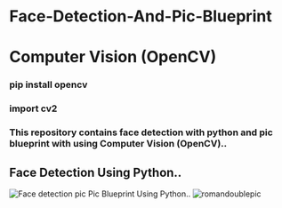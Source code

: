 # Face-Detection-And-Pic-Blueprint
# Computer Vision (OpenCV)

### pip install opencv
### import cv2

### This repository contains face detection with python and pic blueprint with using Computer Vision (OpenCV)..

## Face Detection Using Python..
![Face detection pic](https://user-images.githubusercontent.com/40884947/120815579-64e68900-c569-11eb-886f-7ab8ae42c79f.PNG)
Pic Blueprint Using Python..
![romandoublepic](https://user-images.githubusercontent.com/40884947/120815634-70d24b00-c569-11eb-9e77-e079d87a3492.PNG)

